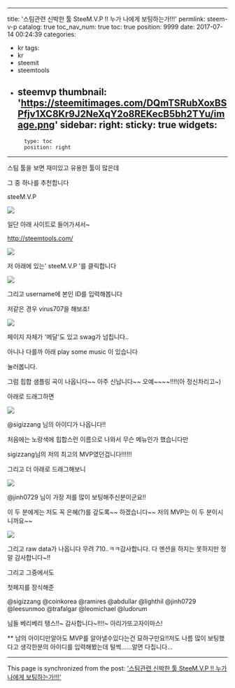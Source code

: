 
---
title: '스팀관련 신박한 툴 SteeM.V.P !! 누가 나에게 보팅하는가!!!'
permlink: steem-v-p
catalog: true
toc_nav_num: true
toc: true
position: 9999
date: 2017-07-14 00:24:39
categories:
- kr
tags:
- kr
- steemit
- steemtools
- steemvp
thumbnail: 'https://steemitimages.com/DQmTSRubXoxBSPfjv1XC8Kr9J2NeXqY2o8REKecB5bh2TYu/image.png'
sidebar:
    right:
        sticky: true
widgets:
    -
        type: toc
        position: right
---


스팀 툴을 보면 재미있고 유용한 툴이 많은데

그 중 하나를 추천합니다

steeM.V.P

![](https://steemitimages.com/DQmTSRubXoxBSPfjv1XC8Kr9J2NeXqY2o8REKecB5bh2TYu/image.png)


일단 아래 사이트로 들어가셔서~

http://steemtools.com/



![](https://steemitimages.com/DQmeCh1RZakm1s5kc6Pev37irMpCsVoyxFqnCdoz3oNpTFT/image.png)

저 아래에 있는' steeM.V.P '를 클릭합니다

![](https://steemitimages.com/DQmcW8Bt3DyKwyWuUoZ4fvSna3jPxpVEBfNyqjvZs98hDZR/image.png)

그리고 username에 본인 ID를 입력해봅니다

저같은 경우 virus707을 해보죠!

![](https://steemitimages.com/DQmXYGSXMPMUUz4Jb2YfbDepdHneCLqQaN3nxjpr3BRw1ZJ/image.png)

페이지 자체가 '메달'도 있고 swag가 넘칩니다..

아니나 다를까 아래 play some music 이 있습니다

눌러봅니다.

그럼 힙합 샘플링 곡이 나옵니다~~ 아주 신납니다~~ 오예~~~~!!!!(아 정신차리고~)

아래로 드래그하면

![](https://steemitimages.com/DQmdo8AwGjXzQfa9WB8Br7ATRHi7tMQphe71Rbxkp4XFJoX/image.png)

@sigizzang 님의 아이디가 나옵니다!!

처음에는 노랑색에 힙합스런 이름으로 나와서 무슨 메뉴인가 했습니다만 

sigizzang님의 저의 최고의 MVP였던겁니다!!!!!!

그리고 더 아래로 드래그해보니

![](https://steemitimages.com/DQmRkGq9wDbeGoHJypuDnBdiSY7bEtcM9WQRNoWci79jzua/image.png)


@jinh0729 님이 가장 저를 많이 보팅해주신분이군요!!

이 두 분에게는 저도 꼭 은혜(?)를 갚도록~~ 하겠습니다~~ 저의 MVP는 이 두 분이시니까요~~

![](https://steemitimages.com/DQmX4zESkmsMUWB4sRh8oLfTrnJpcjqEXQhFoWReqDb2Qqe/image.png)

그리고 raw data가 나옵니다 무려 710..ㅋㅋ감사합니다. 다 멘션을 하지는 못하지만 정말 감사합니다~!!

그리고 그중에서도 

 첫페지를 장식해준

@sigizzang @coinkorea @ramires @abdullar @lighthil @jinh0729 @leesunmoo @trafalgar @leomichael @ludorum 

님들 베리베리 탱스!!~ 감사합니다~!!!!~ 아리가또고자이마스!

** 남의 아이디만알아도 MVP를 알아낼수있다는건 묘하구만요!!저도 나름 많이 보팅했다고 생각한분의 아이디를 입력해봤는데 털썩......알면 다칩니다...

- - -

This page is synchronized from the post: ['스팀관련 신박한 툴 SteeM.V.P !! 누가 나에게 보팅하는가!!!'](https://steemit.com/@virus707/steem-v-p)
